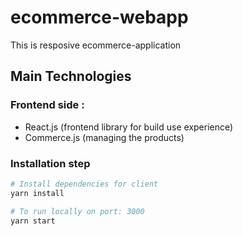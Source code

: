 # ecommerce-webapp

This is resposive ecommerce-application

## Main Technologies
### Frontend side :
- React.js (frontend library for build use experience)
- Commerce.js (managing the products)


### Installation step
``` bash
# Install dependencies for client
yarn install

# To run locally on port: 3000
yarn start

```
